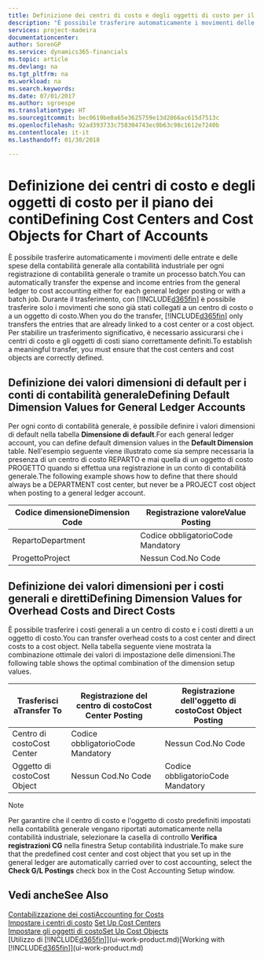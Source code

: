 ```yaml
---
title: Definizione dei centri di costo e degli oggetti di costo per il piano dei conti | Microsoft Docs
description: "È possibile trasferire automaticamente i movimenti delle entrate e delle spese della contabilità generale alla contabilità industriale per ogni registrazione di contabilità generale o tramite un processo batch. Durante il trasferimento, il sistema trasferisce solo i movimenti che sono già stati collegati a un centro di costo o a un oggetto di costo. Per stabilire un trasferimento significativo, è necessario assicurarsi che i centri di costo e gli oggetti di costi siano correttamente definiti."
services: project-madeira
documentationcenter: 
author: SorenGP
ms.service: dynamics365-financials
ms.topic: article
ms.devlang: na
ms.tgt_pltfrm: na
ms.workload: na
ms.search.keywords: 
ms.date: 07/01/2017
ms.author: sgroespe
ms.translationtype: HT
ms.sourcegitcommit: bec0619be0a65e3625759e13d2866ac615d7513c
ms.openlocfilehash: 92ad393733c758304743ec0b63c98c1612e7240b
ms.contentlocale: it-it
ms.lasthandoff: 01/30/2018

---
```

# <a name="defining-cost-centers-and-cost-objects-for-chart-of-accounts"></a><span data-ttu-id="87633-105">Definizione dei centri di costo e degli oggetti di costo per il piano dei conti</span><span class="sxs-lookup"><span data-stu-id="87633-105">Defining Cost Centers and Cost Objects for Chart of Accounts</span></span>
<span data-ttu-id="87633-106">È possibile trasferire automaticamente i movimenti delle entrate e delle spese della contabilità generale alla contabilità industriale per ogni registrazione di contabilità generale o tramite un processo batch.</span><span class="sxs-lookup"><span data-stu-id="87633-106">You can automatically transfer the expense and income entries from the general ledger to cost accounting either for each general ledger posting or with a batch job.</span></span> <span data-ttu-id="87633-107">Durante il trasferimento, con [!INCLUDE[d365fin](includes/d365fin_md.md)] è possibile trasferire solo i movimenti che sono già stati collegati a un centro di costo o a un oggetto di costo.</span><span class="sxs-lookup"><span data-stu-id="87633-107">When you do the transfer, [!INCLUDE[d365fin](includes/d365fin_md.md)] only transfers the entries that are already linked to a cost center or a cost object.</span></span> <span data-ttu-id="87633-108">Per stabilire un trasferimento significativo, è necessario assicurarsi che i centri di costo e gli oggetti di costi siano correttamente definiti.</span><span class="sxs-lookup"><span data-stu-id="87633-108">To establish a meaningful transfer, you must ensure that the cost centers and cost objects are correctly defined.</span></span>  

## <a name="defining-default-dimension-values-for-general-ledger-accounts"></a><span data-ttu-id="87633-109">Definizione dei valori dimensioni di default per i conti di contabilità generale</span><span class="sxs-lookup"><span data-stu-id="87633-109">Defining Default Dimension Values for General Ledger Accounts</span></span>  
<span data-ttu-id="87633-110">Per ogni conto di contabilità generale, è possibile definire i valori dimensioni di default nella tabella **Dimensione di default**.</span><span class="sxs-lookup"><span data-stu-id="87633-110">For each general ledger account, you can define default dimension values in the **Default Dimension** table.</span></span> <span data-ttu-id="87633-111">Nell'esempio seguente viene illustrato come sia sempre necessaria la presenza di un centro di costo REPARTO e mai quella di un oggetto di costo PROGETTO quando si effettua una registrazione in un conto di contabilità generale.</span><span class="sxs-lookup"><span data-stu-id="87633-111">The following example shows how to define that there should always be a DEPARTMENT cost center, but never be a PROJECT cost object when posting to a general ledger account.</span></span>  

|<span data-ttu-id="87633-112">**Codice dimensione**</span><span class="sxs-lookup"><span data-stu-id="87633-112">**Dimension Code**</span></span>|<span data-ttu-id="87633-113">**Registrazione valore**</span><span class="sxs-lookup"><span data-stu-id="87633-113">**Value Posting**</span></span>|  
|------------------------------------------|-----------------------------------------|  
|<span data-ttu-id="87633-114">Reparto</span><span class="sxs-lookup"><span data-stu-id="87633-114">Department</span></span>|<span data-ttu-id="87633-115">Codice obbligatorio</span><span class="sxs-lookup"><span data-stu-id="87633-115">Code Mandatory</span></span>|  
|<span data-ttu-id="87633-116">Progetto</span><span class="sxs-lookup"><span data-stu-id="87633-116">Project</span></span>|<span data-ttu-id="87633-117">Nessun Cod.</span><span class="sxs-lookup"><span data-stu-id="87633-117">No Code</span></span>|  

## <a name="defining-dimension-values-for-overhead-costs-and-direct-costs"></a><span data-ttu-id="87633-118">Definizione dei valori dimensioni per i costi generali e diretti</span><span class="sxs-lookup"><span data-stu-id="87633-118">Defining Dimension Values for Overhead Costs and Direct Costs</span></span>  
 <span data-ttu-id="87633-119">È possibile trasferire i costi generali a un centro di costo e i costi diretti a un oggetto di costo.</span><span class="sxs-lookup"><span data-stu-id="87633-119">You can transfer overhead costs to a cost center and direct costs to a cost object.</span></span> <span data-ttu-id="87633-120">Nella tabella seguente viene mostrata la combinazione ottimale dei valori di impostazione delle dimensioni.</span><span class="sxs-lookup"><span data-stu-id="87633-120">The following table shows the optimal combination of the dimension setup values.</span></span>  

|<span data-ttu-id="87633-121">Trasferisci a</span><span class="sxs-lookup"><span data-stu-id="87633-121">Transfer To</span></span>|<span data-ttu-id="87633-122">Registrazione del centro di costo</span><span class="sxs-lookup"><span data-stu-id="87633-122">Cost Center Posting</span></span>|<span data-ttu-id="87633-123">Registrazione dell'oggetto di costo</span><span class="sxs-lookup"><span data-stu-id="87633-123">Cost Object Posting</span></span>|  
|-----------------|-------------------------|-------------------------|  
|<span data-ttu-id="87633-124">Centro di costo</span><span class="sxs-lookup"><span data-stu-id="87633-124">Cost Center</span></span>|<span data-ttu-id="87633-125">Codice obbligatorio</span><span class="sxs-lookup"><span data-stu-id="87633-125">Code Mandatory</span></span>|<span data-ttu-id="87633-126">Nessun Cod.</span><span class="sxs-lookup"><span data-stu-id="87633-126">No Code</span></span>|  
|<span data-ttu-id="87633-127">Oggetto di costo</span><span class="sxs-lookup"><span data-stu-id="87633-127">Cost Object</span></span>|<span data-ttu-id="87633-128">Nessun Cod.</span><span class="sxs-lookup"><span data-stu-id="87633-128">No Code</span></span>|<span data-ttu-id="87633-129">Codice obbligatorio</span><span class="sxs-lookup"><span data-stu-id="87633-129">Code Mandatory</span></span>|  

> [!NOTE]  
>  <span data-ttu-id="87633-130">Per garantire che il centro di costo e l'oggetto di costo predefiniti impostati nella contabilità generale vengano riportati automaticamente nella contabilità industriale, selezionare la casella di controllo **Verifica registrazioni CG** nella finestra Setup contabilità industriale.</span><span class="sxs-lookup"><span data-stu-id="87633-130">To make sure that the predefined cost center and cost object that you set up in the general ledger are automatically carried over to cost accounting, select the **Check G/L Postings** check box in the Cost Accounting Setup window.</span></span>  

## <a name="see-also"></a><span data-ttu-id="87633-131">Vedi anche</span><span class="sxs-lookup"><span data-stu-id="87633-131">See Also</span></span>  
[<span data-ttu-id="87633-132">Contabilizzazione dei costi</span><span class="sxs-lookup"><span data-stu-id="87633-132">Accounting for Costs</span></span>](finance-manage-cost-accounting.md)  
<span data-ttu-id="87633-133">[Impostare i centri di costo](finance-how-to-set-up-cost-centers.md) </span><span class="sxs-lookup"><span data-stu-id="87633-133">[Set Up Cost Centers](finance-how-to-set-up-cost-centers.md) </span></span>  
[<span data-ttu-id="87633-134">Impostare gli oggetti di costo</span><span class="sxs-lookup"><span data-stu-id="87633-134">Set Up Cost Objects</span></span>](finance-how-to-set-up-cost-objects.md)  
<span data-ttu-id="87633-135">[Utilizzo di [!INCLUDE[d365fin](includes/d365fin_md.md)]](ui-work-product.md)</span><span class="sxs-lookup"><span data-stu-id="87633-135">[Working with [!INCLUDE[d365fin](includes/d365fin_md.md)]](ui-work-product.md)</span></span>

